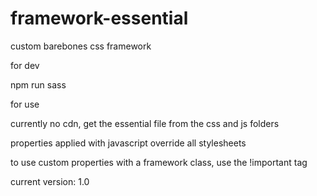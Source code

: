 # framework-essential

custom barebones css framework

for dev

npm run sass

for use

currently no cdn, get the essential file from the css and js folders

properties applied with javascript override all stylesheets

to use custom properties with a framework class, use the !important tag

current version: 1.0
